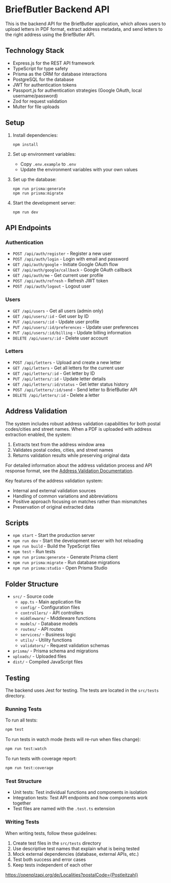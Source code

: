# BriefButler Backend API

This is the backend API for the BriefButler application, which allows users to upload letters in PDF format, extract address metadata, and send letters to the right address using the BriefButler API.

## Technology Stack

- Express.js for the REST API framework
- TypeScript for type safety
- Prisma as the ORM for database interactions
- PostgreSQL for the database
- JWT for authentication tokens
- Passport.js for authentication strategies (Google OAuth, local username/password)
- Zod for request validation
- Multer for file uploads

## Setup

1. Install dependencies:
   ```
   npm install
   ```

2. Set up environment variables:
   - Copy `.env.example` to `.env`
   - Update the environment variables with your own values

3. Set up the database:
   ```
   npm run prisma:generate
   npm run prisma:migrate
   ```

4. Start the development server:
   ```
   npm run dev
   ```

## API Endpoints

### Authentication

- `POST /api/auth/register` - Register a new user
- `POST /api/auth/login` - Login with email and password
- `GET /api/auth/google` - Initiate Google OAuth flow
- `GET /api/auth/google/callback` - Google OAuth callback
- `GET /api/auth/me` - Get current user profile
- `POST /api/auth/refresh` - Refresh JWT token
- `POST /api/auth/logout` - Logout user

### Users

- `GET /api/users` - Get all users (admin only)
- `GET /api/users/:id` - Get user by ID
- `PUT /api/users/:id` - Update user profile
- `PUT /api/users/:id/preferences` - Update user preferences
- `PUT /api/users/:id/billing` - Update billing information
- `DELETE /api/users/:id` - Delete user account

### Letters

- `POST /api/letters` - Upload and create a new letter
- `GET /api/letters` - Get all letters for the current user
- `GET /api/letters/:id` - Get letter by ID
- `PUT /api/letters/:id` - Update letter details
- `GET /api/letters/:id/status` - Get letter status history
- `POST /api/letters/:id/send` - Send letter to BriefButler API
- `DELETE /api/letters/:id` - Delete a letter

## Address Validation

The system includes robust address validation capabilities for both postal codes/cities and street names. When a PDF is uploaded with address extraction enabled, the system:

1. Extracts text from the address window area
2. Validates postal codes, cities, and street names
3. Returns validation results while preserving original data

For detailed information about the address validation process and API response format, see the [Address Validation Documentation](../docs/address-validation.md).

Key features of the address validation system:
- Internal and external validation sources
- Handling of common variations and abbreviations
- Positive approach focusing on matches rather than mismatches
- Preservation of original extracted data

## Scripts

- `npm start` - Start the production server
- `npm run dev` - Start the development server with hot reloading
- `npm run build` - Build the TypeScript files
- `npm test` - Run tests
- `npm run prisma:generate` - Generate Prisma client
- `npm run prisma:migrate` - Run database migrations
- `npm run prisma:studio` - Open Prisma Studio

## Folder Structure

- `src/` - Source code
  - `app.ts` - Main application file
  - `config/` - Configuration files
  - `controllers/` - API controllers
  - `middleware/` - Middleware functions
  - `models/` - Database models
  - `routes/` - API routes
  - `services/` - Business logic
  - `utils/` - Utility functions
  - `validators/` - Request validation schemas
- `prisma/` - Prisma schema and migrations
- `uploads/` - Uploaded files
- `dist/` - Compiled JavaScript files

## Testing

The backend uses Jest for testing. The tests are located in the `src/tests` directory.

### Running Tests

To run all tests:

```bash
npm test
```

To run tests in watch mode (tests will re-run when files change):

```bash
npm run test:watch
```

To run tests with coverage report:

```bash
npm run test:coverage
```

### Test Structure

- Unit tests: Test individual functions and components in isolation
- Integration tests: Test API endpoints and how components work together
- Test files are named with the `.test.ts` extension

### Writing Tests

When writing tests, follow these guidelines:

1. Create test files in the `src/tests` directory
2. Use descriptive test names that explain what is being tested
3. Mock external dependencies (database, external APIs, etc.)
4. Test both success and error cases
5. Keep tests independent of each other 


https://openplzapi.org/de/Localities?postalCode={Postleitzahl}